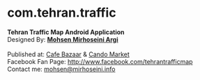com.tehran.traffic
==================

<b>Tehran Traffic Map Android Application</b><br />
Designed By: <a href="http://www.mirhoseini.info" target="_blank"><b>Mohsen Mirhoseini Argi</b></a><br />
<br />
Published at: <a href="http://cafebazaar.ir/app/com.tehran.traffic" target="_blank">Cafe Bazaar</a> & <a href="http://cando.asr24.com/app.jsp?appId=291953" target="_blank">Cando Market</a><br />
Facebook Fan Page: <a href="http://www.facebook.com/tehrantrafficmap" target="_blank">http://www.facebook.com/tehrantrafficmap</a><br />
Contact me: mohsen@mirhoseini.info
